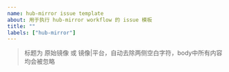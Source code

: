 ```yaml
---
name: hub-mirror issue template
about: 用于执行 hub-mirror workflow 的 issue 模板
title: ""
labels: ["hub-mirror"]
---
```


> 标题为 原始镜像 或 镜像|平台，自动去除两侧空白字符，body中所有内容均会被忽略
